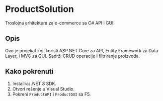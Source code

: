 # ProductSolution
Troslojna arhitektura za e-commerce sa C# API i GUI.

## Opis
Ovo je projekat koji koristi ASP.NET Core za API, Entity Framework za Data Layer, i MVC za GUI. Sadrži CRUD operacije i filtriranje proizvoda.

## Kako pokrenuti
1. Instaliraj .NET 8 SDK.
2. Otvori rešenje u Visual Studio.
3. Pokreni `ProductAPI` i `ProductGUI` sa F5.
